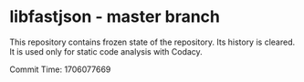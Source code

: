 # libfastjson - master branch

This repository contains frozen state of the repository.
Its history is cleared. It is used only for static code
analysis with Codacy.

Commit Time: 1706077669